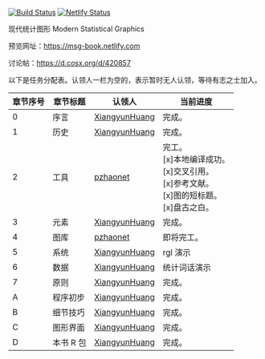 [![Build Status](https://travis-ci.com/XiangyunHuang/MSG-Book.svg?branch=master)](https://travis-ci.com/XiangyunHuang/MSG-Book) [![Netlify Status](https://api.netlify.com/api/v1/badges/bb36db58-2a81-4e96-8397-5f9384138185/deploy-status)](https://app.netlify.com/sites/nostalgic-boyd-830eb6/deploys)


现代统计图形 Modern Statistical Graphics

预览网址：<https://msg-book.netlify.com>

讨论帖：<https://d.cosx.org/d/420857>

以下是任务分配表。认领人一栏为空的，表示暂时无人认领，等待有志之士加入。

| 章节序号  | 章节标题  | 认领人                                            | 当前进度  |
| -------- | --------- | ------------------------------------------------- | ------ |
| 0        | 序言      | [XiangyunHuang](https://github.com/XiangyunHuang) |完成。 |
| 1        | 历史      | [XiangyunHuang](https://github.com/XiangyunHuang) |完成。 |
| 2        | 工具      | [pzhaonet](https://github.com/pzhaonet)           | 完工。<br> [x]本地编译成功。<br>[x]交叉引用。<br>[x]参考文献。<br>[x]图的短标题。<br>[x]盘古之白。|
| 3        | 元素      | [XiangyunHuang](https://github.com/XiangyunHuang) |完成。  |
| 4        | 图库      | [pzhaonet](https://github.com/pzhaonet)           | 即将完工。|
| 5        | 系统      | [XiangyunHuang](https://github.com/XiangyunHuang) |rgl 演示 |
| 6        | 数据      | [XiangyunHuang](https://github.com/XiangyunHuang) |统计词话演示 |
| 7        | 原则      | [XiangyunHuang](https://github.com/XiangyunHuang) |完成。  |
| A        | 程序初步  | [XiangyunHuang](https://github.com/XiangyunHuang) |完成。  |
| B        | 细节技巧  | [XiangyunHuang](https://github.com/XiangyunHuang) |完成。  |
| C        | 图形界面  | [XiangyunHuang](https://github.com/XiangyunHuang) |完成。  |
| D        | 本书 R 包 | [XiangyunHuang](https://github.com/XiangyunHuang) |完成。  |
